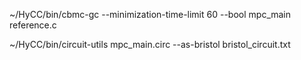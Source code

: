 
~/HyCC/bin/cbmc-gc --minimization-time-limit 60 --bool mpc_main reference.c

~/HyCC/bin/circuit-utils mpc_main.circ --as-bristol bristol_circuit.txt

